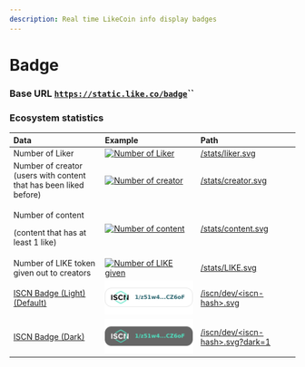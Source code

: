 ```yaml
---
description: Real time LikeCoin info display badges
---
```


# Badge

### Base URL [`https://static.like.co/badge`](https://static.like.co/badge)\`\`

### Ecosystem statistics

<table>
  <thead>
    <tr>
      <th style="text-align:left">Data</th>
      <th style="text-align:left">Example</th>
      <th style="text-align:left">Path</th>
    </tr>
  </thead>
  <tbody>
    <tr>
      <td style="text-align:left">Number of Liker</td>
      <td style="text-align:left"><a href="https://like.co/"><img src="https://static.like.co/badge/stats/liker.svg" alt="Number of Liker"/></a> 
      </td>
      <td style="text-align:left"><a href="https://static.like.co/badge/stats/liker.svg">/stats/liker.svg</a>
      </td>
    </tr>
    <tr>
      <td style="text-align:left">Number of creator
        <br />(users with content that has been liked before)</td>
      <td style="text-align:left"><a href="https://like.co/"><img src="https://static.like.co/badge/stats/creator.svg" alt="Number of creator"/></a> 
      </td>
      <td style="text-align:left"><a href="https://static.like.co/badge/stats/creator.svg">/stats/creator.svg</a>
      </td>
    </tr>
    <tr>
      <td style="text-align:left">
        <p>Number of content</p>
        <p>(content that has at least 1 like)</p>
      </td>
      <td style="text-align:left"><a href="https://like.co/"><img src="https://static.like.co/badge/stats/content.svg" alt="Number of content"/></a>
      </td>
      <td style="text-align:left"><a href="https://static.like.co/badge/stats/content.svg">/stats/content.svg</a>
      </td>
    </tr>
    <tr>
      <td style="text-align:left">Number of LIKE token given out to creators</td>
      <td style="text-align:left"><a href="https://like.co/"><img src="https://static.like.co/badge/stats/LIKE.svg" alt="Number of LIKE given"/></a>
      </td>
      <td style="text-align:left"><a href="https://static.like.co/badge/stats/LIKE.svg">/stats/LIKE.svg</a>
      </td>
    </tr>
    <tr>
      <td style="text-align:left"><a href="iscn-badge.md">ISCN Badge (Light) (Default)</a>
      </td>
      <td style="text-align:left">
        <img src="../../.gitbook/assets/light-badge (1).svg" alt/>
      </td>
      <td style="text-align:left"><a href="https://static.like.co/badge/iscn/dev/976F3D3D32F32B2496E5D48273A61080F08F8C3A40F7EFDB878519107787DF12.svg?dark=0&amp;responsive=0&amp;width=82">/iscn/dev/&lt;iscn-hash&gt;.svg</a>
      </td>
    </tr>
    <tr>
      <td style="text-align:left"><a href="iscn-badge.md">ISCN Badge (Dark)</a>
      </td>
      <td style="text-align:left">
        <img src="../../.gitbook/assets/dark-badge.svg" alt/>
      </td>
      <td style="text-align:left"><a href="https://static.like.co/badge/iscn/dev/976F3D3D32F32B2496E5D48273A61080F08F8C3A40F7EFDB878519107787DF12.svg?dark=1&amp;responsive=0&amp;width=82">/iscn/dev/&lt;iscn-hash&gt;.svg?dark=1</a>
      </td>
    </tr>
  </tbody>
</table>



